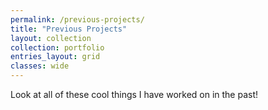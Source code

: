 ```yaml
---
permalink: /previous-projects/
title: "Previous Projects"
layout: collection
collection: portfolio
entries_layout: grid
classes: wide
---
```


Look at all of these cool things I have worked on in the past!